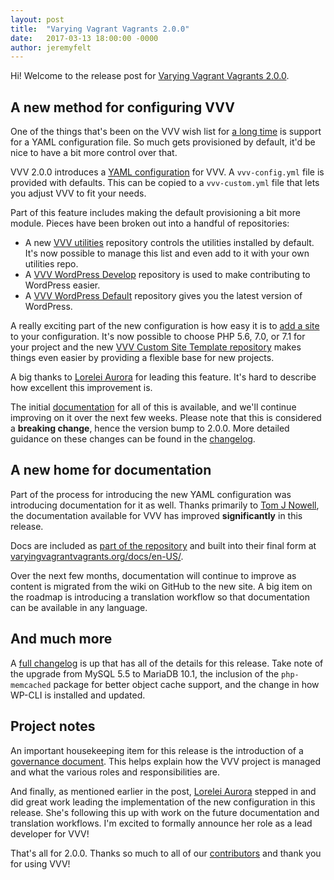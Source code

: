 ```yaml
---
layout: post
title:  "Varying Vagrant Vagrants 2.0.0"
date:   2017-03-13 18:00:00 -0000
author: jeremyfelt
---
```


Hi! Welcome to the release post for <a href="https://github.com/Varying-Vagrant-Vagrants/VVV/releases/tag/2.0.0">Varying Vagrant Vagrants 2.0.0</a>.

## A new method for configuring VVV

One of the things that's been on the VVV wish list for [a long time](https://github.com/Varying-Vagrant-Vagrants/VVV/issues/427#issuecomment-54504156) is support for a YAML configuration file. So much gets provisioned by default, it'd be nice to have a bit more control over that.

VVV 2.0.0 introduces a [YAML configuration](https://varyingvagrantvagrants.org/docs/en-US/vvv-config/) for VVV. A `vvv-config.yml` file is provided with defaults. This can be copied to a `vvv-custom.yml` file that lets you adjust VVV to fit your needs.

Part of this feature includes making the default provisioning a bit more module. Pieces have been broken out into a handful of repositories:

* A new [VVV utilities](https://github.com/Varying-Vagrant-Vagrants/vvv-utilities) repository controls the utilities installed by default. It's now possible to manage this list and even add to it with your own utilities repo.
* A [VVV WordPress Develop](https://github.com/Varying-Vagrant-Vagrants/vvv-wordpress-develop) repository is used to make contributing to WordPress easier.
* A [VVV WordPress Default](https://github.com/Varying-Vagrant-Vagrants/vvv-wordpress-default) repository gives you the latest version of WordPress.

A really exciting part of the new configuration is how easy it is to [add a site](https://develop.varyingvagrantvagrants.org/docs/en-US/adding-a-new-site/) to your configuration. It's now possible to choose PHP 5.6, 7.0, or 7.1 for your project and the new [VVV Custom Site Template repository](https://github.com/Varying-Vagrant-Vagrants/custom-site-template) makes things even easier by providing a flexible base for new projects.

A big thanks to [Lorelei Aurora](https://github.com/LoreleiAurora) for leading this feature. It's hard to describe how excellent this improvement is.

The initial [documentation](https://varyingvagrantvagrants.org/docs/en-US/) for all of this is available, and we'll continue improving on it over the next few weeks. Please note that this is considered a **breaking change**, hence the version bump to 2.0.0. More detailed guidance on these changes can be found in the [changelog](https://varyingvagrantvagrants.org/docs/en-US/changelog/).

## A new home for documentation

Part of the process for introducing the new YAML configuration was introducing documentation for it as well. Thanks primarily to [Tom J Nowell](https://github.com/tomjn), the documentation available for VVV has improved **significantly** in this release.

Docs are included as [part of the repository](https://github.com/Varying-Vagrant-Vagrants/VVV/tree/develop/docs/en-US) and built into their final form at [varyingvagrantvagrants.org/docs/en-US/](https://varyingvagrantvagrants.org/docs/en-US/).

Over the next few months, documentation will continue to improve as content is migrated from the wiki on GitHub to the new site. A big item on the roadmap is introducing a translation workflow so that documentation can be available in any language.

## And much more

A [full changelog](https://varyingvagrantvagrants.org/docs/en-US/changelog/) is up that has all of the details for this release. Take note of the upgrade from MySQL 5.5 to MariaDB 10.1, the inclusion of the `php-memcached` package for better object cache support, and the change in how WP-CLI is installed and updated.

## Project notes

An important housekeeping item for this release is the introduction of a [governance document](https://varyingvagrantvagrants.org/docs/en-US/governance/). This helps explain how the VVV project is managed and what the various roles and responsibilities are.

And finally, as mentioned earlier in the post, [Lorelei Aurora](https://github.com/lorelieaurora) stepped in and did great work leading the implementation of the new configuration in this release. She's following this up with work on the future documentation and translation workflows. I'm excited to formally announce her role as a lead developer for VVV!

That's all for 2.0.0. Thanks so much to all of our <a href="https://github.com/Varying-Vagrant-Vagrants/VVV#varying-vagrant-vagrants">contributors</a> and thank you for using VVV!
